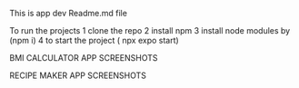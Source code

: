 This is app dev Readme.md file

To run the projects
1 clone the repo
2 install npm
3 install node modules by (npm i)
4 to start the project ( npx expo start)

BMI CALCULATOR APP SCREENSHOTS





RECIPE MAKER APP SCREENSHOTS

